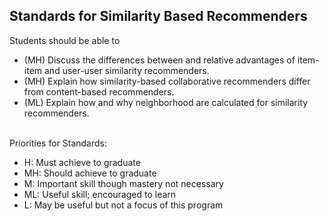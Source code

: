 ## Standards for Similarity Based Recommenders
Students should be able to
 * (MH) Discuss the differences between and relative advantages of item-item and user-user similarity recommenders.
 * (MH) Explain how similarity-based collaborative recommenders differ from content-based recommenders.
 * (ML) Explain how and why neighborhood are calculated for similarity recommenders.

<br/>Priorities for Standards:
 * H:  Must achieve to graduate
 * MH: Should achieve to graduate
 * M:  Important skill though mastery not necessary
 * ML: Useful skill; encouraged to learn
 * L:  May be useful but not a focus of this program